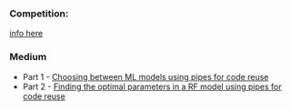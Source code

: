 ### Competition: 

[info here](https://www.drivendata.org/competitions/7/pump-it-up-data-mining-the-water-table/)


### Medium
- Part 1 - [Choosing between ML models using pipes for code reuse](https://medium.com/@jonathanloscalzo/choosing-between-ml-models-using-pipes-for-code-reuse-8fdca49f7320)
- Part 2 - [Finding the optimal parameters in a RF model using pipes for code reuse](https://engineering.hexacta.com/finding-the-optimal-parameters-in-a-rf-model-using-pipes-for-code-reuse-b30d94b353e2)
